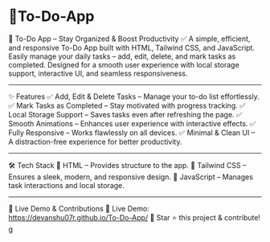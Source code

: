 # 📝To-Do-App
📝 To-Do App – Stay Organized & Boost Productivity ✅
A simple, efficient, and responsive To-Do App built with HTML, Tailwind CSS, and JavaScript. Easily manage your daily tasks – add, edit, delete, and mark tasks as completed. Designed for a smooth user experience with local storage support, interactive UI, and seamless responsiveness.

---

✨ Features
✅ Add, Edit & Delete Tasks – Manage your to-do list effortlessly.
✅ Mark Tasks as Completed – Stay motivated with progress tracking.
✅ Local Storage Support – Saves tasks even after refreshing the page.
✅ Smooth Animations – Enhances user experience with interactive effects.
✅ Fully Responsive – Works flawlessly on all devices.
✅ Minimal & Clean UI – A distraction-free experience for better productivity.

---

🛠️ Tech Stack
🔹 HTML – Provides structure to the app.
🔹 Tailwind CSS – Ensures a sleek, modern, and responsive design.
🔹 JavaScript – Manages task interactions and local storage.

---

🚀 Live Demo & Contributions
🔗 Live Demo: https://devanshu07r.github.io/To-Do-App/
📌 Star ⭐ this project & contribute!
g
